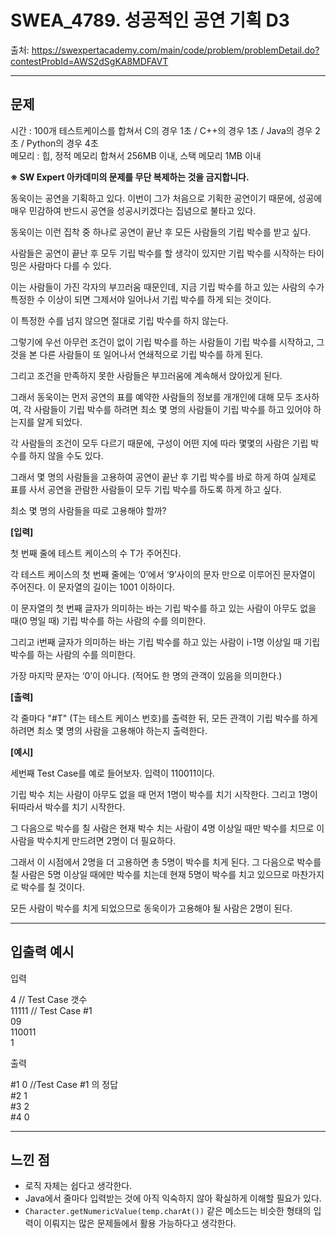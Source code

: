 # SWEA_4789. 성공적인 공연 기획 D3

출처: https://swexpertacademy.com/main/code/problem/problemDetail.do?contestProbId=AWS2dSgKA8MDFAVT

---

## 문제

시간 : 100개 테스트케이스를 합쳐서 C의 경우 1초 / C++의 경우 1초 / Java의 경우 2초 / Python의 경우 4초  
메모리 : 힙, 정적 메모리 합쳐서 256MB 이내, 스택 메모리 1MB 이내

**※ SW Expert 아카데미의 문제를 무단 복제하는 것을 금지합니다.**


동욱이는 공연을 기획하고 있다. 이번이 그가 처음으로 기획한 공연이기 때문에, 성공에 매우 민감하여 반드시 공연을 성공시키겠다는 집념으로 불타고 있다.

동욱이는 이런 집착 중 하나로 공연이 끝난 후 모든 사람들의 기립 박수를 받고 싶다.

사람들은 공연이 끝난 후 모두 기립 박수를 할 생각이 있지만 기립 박수를 시작하는 타이밍은 사람마다 다를 수 있다.

이는 사람들이 가진 각자의 부끄러움 때문인데, 지금 기립 박수를 하고 있는 사람의 수가 특정한 수 이상이 되면 그제서야 일어나서 기립 박수를 하게 되는 것이다.

이 특정한 수를 넘지 않으면 절대로 기립 박수를 하지 않는다.

그렇기에 우선 아무런 조건이 없이 기립 박수를 하는 사람들이 기립 박수를 시작하고, 그것을 본 다른 사람들이 또 일어나서 연쇄적으로 기립 박수를 하게 된다.

그리고 조건을 만족하지 못한 사람들은 부끄러움에 계속해서 앉아있게 된다.

그래서 동욱이는 먼저 공연의 표를 예약한 사람들의 정보를 개개인에 대해 모두 조사하여, 각 사람들이 기립 박수를 하려면 최소 몇 명의 사람들이 기립 박수를 하고 있어야 하는지를 알게 되었다.

각 사람들의 조건이 모두 다르기 때문에, 구성이 어떤 지에 따라 몇몇의 사람은 기립 박수를 하지 않을 수도 있다.

그래서 몇 명의 사람들을 고용하여 공연이 끝난 후 기립 박수를 바로 하게 하여 실제로 표를 사서 공연을 관람한 사람들이 모두 기립 박수를 하도록 하게 하고 싶다.

최소 몇 명의 사람들을 따로 고용해야 할까?


**[입력]**

첫 번째 줄에 테스트 케이스의 수 T가 주어진다.

각 테스트 케이스의 첫 번째 줄에는 ‘0’에서 ‘9’사이의 문자 만으로 이루어진 문자열이 주어진다. 이 문자열의 길이는 1001 이하이다.

이 문자열의 첫 번째 글자가 의미하는 바는 기립 박수를 하고 있는 사람이 아무도 없을 때(0 명일 때) 기립 박수를 하는 사람의 수를 의미한다.

그리고 i번째 글자가 의미하는 바는 기립 박수를 하고 있는 사람이 i-1명 이상일 때 기립 박수를 하는 사람의 수를 의미한다.

가장 마지막 문자는 ‘0’이 아니다. (적어도 한 명의 관객이 있음을 의미한다.)

**[출력]**

각 줄마다 "#T" (T는 테스트 케이스 번호)를 출력한 뒤, 모든 관객이 기립 박수를 하게 하려면 최소 몇 명의 사람을 고용해야 하는지 출력한다.

**[예시]**

세번째 Test Case를 예로 들어보자. 입력이 110011이다.

기립 박수 치는 사람이 아무도 없을 때 먼저 1명이 박수를 치기 시작한다. 그리고 1명이 뒤따라서 박수를 치기 시작한다.

그 다음으로 박수를 칠 사람은 현재 박수 치는 사람이 4명 이상일 때만 박수를 치므로 이 사람을 박수치게 만드려면 2명이 더 필요하다.

그래서 이 시점에서 2명을 더 고용하면 총 5명이 박수를 치게 된다. 그 다음으로 박수를 칠 사람은 5명 이상일 때에만 박수를 치는데 현재 5명이 박수를 치고 있으므로 마찬가지로 박수를 칠 것이다.

모든 사람이 박수를 치게 되었으므로 동욱이가 고용해야 될 사람은 2명이 된다.
 

---
## 입출력 예시

입력


4      // Test Case 갯수  
11111 // Test Case #1  
09  
110011  
1	  



출력


#1 0  //Test Case #1 의 정답  
#2 1  
#3 2  
#4 0	  


 
---

## 느낀 점

- 로직 자체는 쉽다고 생각한다.
- Java에서 줄마다 입력받는 것에 아직 익숙하지 않아 확실하게 이해할 필요가 있다.
- `Character.getNumericValue(temp.charAt())` 같은 메소드는 비슷한 형태의 입력이 이뤄지는 많은 문제들에서 활용 가능하다고 생각한다.